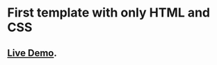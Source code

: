 # First template with only HTML and CSS

## [Live Demo](https://aouadyoucef.github.io/HTML-CSS-Template-One/).
